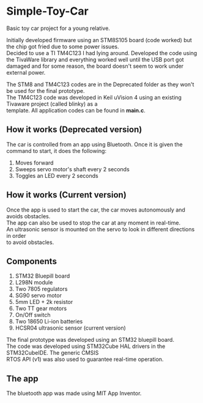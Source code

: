 # Simple-Toy-Car

Basic toy car project for a young relative.  

Initially developed firmware using an STM8S105 board (code worked) but the chip got fried due to some power issues.  
Decided to use a TI TM4C123 I had lying around. Developed the code using the TivaWare library and everything worked well 
until the USB port got damaged and for some reason, the board doesn't seem to work under external power.

The STM8 and TM4C123 codes are in the Deprecated folder as they won't be used for the final prototype.  
The TM4C123 code was developed in Keil uVision 4 using an existing Tivaware project (called blinky) as a  
template. All application codes can be found in **main.c**.  

## How it works (Deprecated version)  
The car is controlled from an app using Bluetooth. Once it is given the command to start, it does the following:  
1. Moves forward  
2. Sweeps servo motor's shaft every 2 seconds  
3. Toggles an LED every 2 seconds  

## How it works (Current version)  
Once the app is used to start the car, the car moves autonomously and avoids obstacles.  
The app can also be used to stop the car at any moment in real-time.  
An ultrasonic sensor is mounted on the servo to look in different directions in order  
to avoid obstacles.  

## Components  
1. STM32 Bluepill board  
2. L298N module  
3. Two 7805 regulators
4. SG90 servo motor  
5. 5mm LED + 2k resistor
6. Two TT gear motors  
7. On/Off switch  
8. Two 18650 Li-ion batteries  
9. HCSR04 ultrasonic sensor (current version)

The final prototype was developed using an STM32 bluepill board.  
The code was developed using STM32Cube HAL drivers in the STM32CubeIDE. The generic CMSIS  
RTOS API (v1) was also used to guarantee real-time operation.  

## The app  
The bluetooth app was made using MIT App Inventor.  


